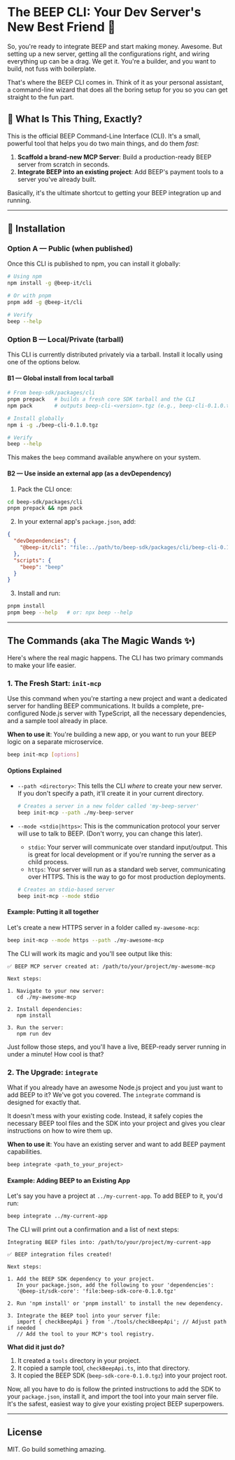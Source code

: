# The BEEP CLI: Your Dev Server's New Best Friend 🤖

So, you're ready to integrate BEEP and start making money. Awesome. But setting up a new server, getting all the configurations right, and wiring everything up can be a drag. We get it. You're a builder, and you want to build, not fuss with boilerplate.

That's where the BEEP CLI comes in. Think of it as your personal assistant, a command-line wizard that does all the boring setup for you so you can get straight to the fun part.

## 🤔 What Is This Thing, Exactly?

This is the official BEEP Command-Line Interface (CLI). It's a small, powerful tool that helps you do two main things, and do them *fast*:

1.  **Scaffold a brand-new MCP Server**: Build a production-ready BEEP server from scratch in seconds.
2.  **Integrate BEEP into an existing project**: Add BEEP's payment tools to a server you've already built.

Basically, it's the ultimate shortcut to getting your BEEP integration up and running.

--- 

## 🚀 Installation

### Option A — Public (when published)

Once this CLI is published to npm, you can install it globally:

```bash
# Using npm
npm install -g @beep-it/cli

# Or with pnpm
pnpm add -g @beep-it/cli

# Verify
beep --help
```

### Option B — Local/Private (tarball)

This CLI is currently distributed privately via a tarball. Install it locally using one of the options below.

#### B1 — Global install from local tarball

```bash
# From beep-sdk/packages/cli
pnpm prepack   # builds a fresh core SDK tarball and the CLI
npm pack       # outputs beep-cli-<version>.tgz (e.g., beep-cli-0.1.0.tgz)

# Install globally
npm i -g ./beep-cli-0.1.0.tgz

# Verify
beep --help
```

This makes the `beep` command available anywhere on your system.

#### B2 — Use inside an external app (as a devDependency)

1) Pack the CLI once:

```bash
cd beep-sdk/packages/cli
pnpm prepack && npm pack
```

2) In your external app's `package.json`, add:

```json
{
  "devDependencies": {
    "@beep-it/cli": "file:../path/to/beep-sdk/packages/cli/beep-cli-0.1.0.tgz"
  },
  "scripts": {
    "beep": "beep"
  }
}
```

3) Install and run:

```bash
pnpm install
pnpm beep --help   # or: npx beep --help
```

--- 

## The Commands (aka The Magic Wands ✨)

Here's where the real magic happens. The CLI has two primary commands to make your life easier.

### 1. The Fresh Start: `init-mcp`

Use this command when you're starting a new project and want a dedicated server for handling BEEP communications. It builds a complete, pre-configured Node.js server with TypeScript, all the necessary dependencies, and a sample tool already in place.

**When to use it**: You're building a new app, or you want to run your BEEP logic on a separate microservice.

```bash
beep init-mcp [options]
```

#### Options Explained

*   `--path <directory>`: This tells the CLI *where* to create your new server. If you don't specify a path, it'll create it in your current directory.

    ```bash
    # Creates a server in a new folder called 'my-beep-server'
    beep init-mcp --path ./my-beep-server
    ```

*   `--mode <stdio|https>`: This is the communication protocol your server will use to talk to BEEP. (Don't worry, you can change this later).
    *   `stdio`: Your server will communicate over standard input/output. This is great for local development or if you're running the server as a child process.
    *   `https`: Your server will run as a standard web server, communicating over HTTPS. This is the way to go for most production deployments.

    ```bash
    # Creates an stdio-based server
    beep init-mcp --mode stdio
    ```

#### Example: Putting it all together

Let's create a new HTTPS server in a folder called `my-awesome-mcp`:

```bash
beep init-mcp --mode https --path ./my-awesome-mcp
```

The CLI will work its magic and you'll see output like this:

```
✅ BEEP MCP server created at: /path/to/your/project/my-awesome-mcp

Next steps:

1. Navigate to your new server:
   cd ./my-awesome-mcp

2. Install dependencies:
   npm install

3. Run the server:
   npm run dev
```

Just follow those steps, and you'll have a live, BEEP-ready server running in under a minute! How cool is that?

### 2. The Upgrade: `integrate`

What if you already have an awesome Node.js project and you just want to add BEEP to it? We've got you covered. The `integrate` command is designed for exactly that.

It doesn't mess with your existing code. Instead, it safely copies the necessary BEEP tool files and the SDK into your project and gives you clear instructions on how to wire them up.

**When to use it**: You have an existing server and want to add BEEP payment capabilities.

```bash
beep integrate <path_to_your_project>
```

#### Example: Adding BEEP to an Existing App

Let's say you have a project at `../my-current-app`. To add BEEP to it, you'd run:

```bash
beep integrate ../my-current-app
```

The CLI will print out a confirmation and a list of next steps:

```
Integrating BEEP files into: /path/to/your/project/my-current-app

✅ BEEP integration files created!

Next steps:

1. Add the BEEP SDK dependency to your project.
   In your package.json, add the following to your 'dependencies':
   '@beep-it/sdk-core': 'file:beep-sdk-core-0.1.0.tgz'

2. Run 'npm install' or 'pnpm install' to install the new dependency.

3. Integrate the BEEP tool into your server file:
   import { checkBeepApi } from './tools/checkBeepApi'; // Adjust path if needed
   // Add the tool to your MCP's tool registry.
```

**What did it just do?**

1.  It created a `tools` directory in your project.
2.  It copied a sample tool, `checkBeepApi.ts`, into that directory.
3.  It copied the BEEP SDK (`beep-sdk-core-0.1.0.tgz`) into your project root.

Now, all you have to do is follow the printed instructions to add the SDK to your `package.json`, install it, and import the tool into your main server file. It's the safest, easiest way to give your existing project BEEP superpowers.

--- 

## License

MIT. Go build something amazing.
